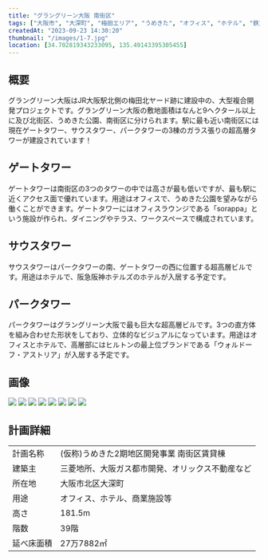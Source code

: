 ```yaml
---
title: "グラングリーン大阪 南街区"
tags: ["大阪市", "大深町", "梅田エリア", "うめきた", "オフィス", "ホテル", "鉄筋鉄骨コンクリート", "ガラス張り", "ウォルドーフ・アストリア"]
createdAt: "2023-09-23 14:30:20"
thumbnail: "/images/1-7.jpg"
location: [34.702819343233095, 135.49143395305455]
---
```


## 概要
グラングリーン大阪はJR大阪駅北側の梅田北ヤード跡に建設中の、大型複合開発プロジェクトです。グラングリーン大阪の敷地面積はなんと9ヘクタール以上に及び北街区、うめきた公園、南街区に分けられます。駅に最も近い南街区には現在ゲートタワー、サウスタワー、パークタワーの3棟のガラス張りの超高層タワーが建設されています！

## ゲートタワー
ゲートタワーは南街区の3つのタワーの中では高さが最も低いですが、最も駅に近くアクセス面で優れています。用途はオフィスで、うめきた公園を望みながら働くことができます。ゲートタワーにはオフィスラウンジである「sorappa」という施設が作られ、ダイニングやテラス、ワークスペースで構成されています。

## サウスタワー
サウスタワーはパークタワーの南、ゲートタワーの西に位置する超高層ビルです。用途はホテルで、阪急阪神ホテルズのホテルが入居する予定です。

## パークタワー
パークタワーはグラングリーン大阪で最も巨大な超高層ビルです。3つの直方体を組み合わせた形状をしており、立体的なビジュアルになっています。用途はオフィスとホテルで、高層部にはヒルトンの最上位ブランドである「ウォルドーフ・アストリア」が入居する予定です。

## 画像
<div class="grid grid-cols-2 gap-x-2">
	<img src="/images/1-1.png"/>
	<img src="/images/1-2.jpg"/>
	<img src="/images/1-3.jpg"/>
	<img src="/images/1-4.jpg"/>
	<img src="/images/1-5.jpg"/>
	<img src="/images/1-6.jpg"/>
	<img src="/images/1-7.jpg"/>
	<img src="/images/1-8.jpg"/>
</div>

## 計画詳細
| | |
| ---- | ----
| 計画名称 | (仮称)うめきた2期地区開発事業 南街区賃貸棟
| 建築主 | 三菱地所、大阪ガス都市開発、オリックス不動産など
| 所在地 | 大阪市北区大深町
| 用途 | オフィス、ホテル、商業施設等
| 高さ | 181.5m
| 階数 | 39階
| 延べ床面積 | 27万7882㎡